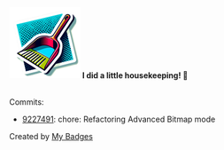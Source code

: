 <img src="https://github.com/my-badges/my-badges/blob/master/badges/chore-commit/chore-commit.png?raw=true" alt="I did a little housekeeping! 🧹" title="I did a little housekeeping! 🧹" width="128">
<strong>I did a little housekeeping! 🧹</strong>
<br><br>

Commits:

- <a href="https://github.com/andrewjswan/EspHoMaTriXv2/commit/92274919f99d383c30a9a047ee8608cae37acb32">9227491</a>: chore: Refactoring Advanced Bitmap mode


Created by <a href="https://github.com/my-badges/my-badges">My Badges</a>